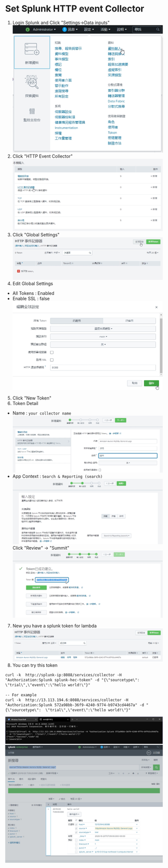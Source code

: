 # Set Splunk HTTP event Collector
1. Login Splunk and Click "Settings->Data inputs"  
![](../images/3.1.jpg)  
2. Click "HTTP Event Collector"  
![](../images/3.2.jpg)  
3. Click "Global Settings"  
![](../images/3.3.jpg)  
4. Edit Global Settings  
* All Tokens : Enabled  
* Enable SSL : false  
![](../images/3.4.jpg)  
5. Click "New Token"  
6. Token Detail
* Name : `your collector name`  
![](../images/3.6.jpg)  
* App Context : `Search & Reporting (search)`  
![](../images/3.7.jpg)  
Click "Review" -> "Summit"  
![](../images/3.9.jpg)  
7. New you have a splunk token for lambda  
![](../images/3.10.jpg)  
8. You can try this token  
```ssh
curl -k  http://splunk-ip:8088/services/collector -H "Authorization:Splunk splunk-hec-token" -d "{\"sourcetype\":  \"trial\",\"event\":\"hello world!\"}"

-- For example
curl -k  http://13.113.194.6:8088/services/collector -H "Authorization:Splunk 572a98bb-36f9-4240-9774-b9743cd4467a" -d "{\"sourcetype\":  \"trial\",\"event\":\"hello world!\"}"
```
![](../images/3.11.jpg)  
![](../images/3.12.jpg)  

